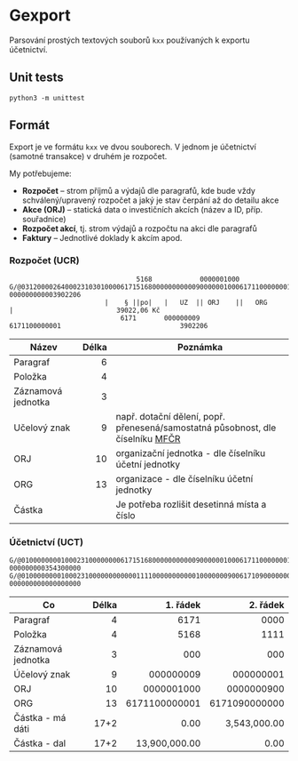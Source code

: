 
# Gexport

Parsování prostých textových souborů `kxx` používaných k exportu účetnictví.

## Unit tests

```
python3 -m unittest
```

## Formát

Export je ve formátu `kxx` ve dvou souborech. V jednom je účetnictví (samotné transakce) v druhém je rozpočet.

My potřebujeme:

-  **Rozpočet** – strom příjmů a výdajů dle paragrafů, kde bude vždy schválený/upravený rozpočet a jaký je stav čerpání až do detailu akce
- **Akce (ORJ)** – statická data o investičních akcích (název a ID, příp. souřadnice)
- **Rozpočet akcí**, tj. strom výdajů a rozpočtu na akci dle paragrafů
- **Faktury** – Jednotlivé doklady k akcím apod.

### Rozpočet (UCR)

```
                                5168            0000001000
G/@03120000264000231030100006171516800000000000900000010006171100000001000000000000000000 000000000003902206
                        |    § ||po|   |   UZ  || ORJ    ||   ORG     |                          39022,06 Kč
                            6171       000000009          6171100000001                              3902206
```

| Název          | Délka |  Poznámka                                                                          |
|----------------|------:|------------------------------------------------------------------------------------|
| Paragraf       |     6 |                                                                                    |
| Položka        |     4 |                                                                                    |
| Záznamová jednotka | 3 | |
| Učelový znak   |     9 | např. dotační dělení, popř. přenesená/samostatná působnost, dle číselníku [MFČR][] |
| ORJ            |    10 | organizační jednotka - dle číselníku účetní jednotky                               |
| ORG            |    13 | organizace - dle číselníku účetní jednotky                                         |
| Částka         |       | Je potřeba rozlišit desetinná místa a číslo                                        |


### Účetnictví (UCT)

```
G/@01000000001000231000000006171516800000000000900000010006171100000001000000000000000000 000000000354300000
G/@01000000001000231000000000000111100000000000100000009006171090000000000000001390000000 000000000000000000
```

| Co                 | Délka |    1. řádek   |    2. řádek   |
|--------------------|------:|--------------:|--------------:|
| Paragraf           |   4   |          6171 |          0000 |
| Položka            |   4   |          5168 |          1111 |
| Záznamová jednotka |   3   |           000 |           000 |
| Účelový znak       |   9   |     000000009 |     000000001 |
| ORJ                |  10   |    0000001000 |    0000000900 |
| ORG                |  13   | 6171100000001 | 6171090000000 |
| Částka - má dáti   |  17+2 |          0.00 |  3,543,000.00 |
| Částka - dal       |  17+2 | 13,900,000.00 |          0.00 |

[MFČR]: http://www.ucetni-portal.cz/ciselnik-ucelovych-znaku-1168-a.html
